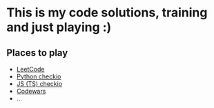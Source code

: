 # This is my code solutions, training and just playing :)

## Places to play

- [LeetCode](https://leetcode.com/)
- [Python checkio](https://py.checkio.org/)
- [JS (TS) checkio](https://js.checkio.org/)
- [Codewars](https://www.codewars.com/)
- ...
